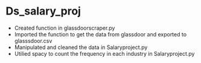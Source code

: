 # Ds_salary_proj
* Created function in glassdoorscraper.py 
* Imported the function to get the data from glassdoor and exported to glasssdoor.csv
* Manipulated and cleaned the data in Salaryproject.py
* Utilied spacy to count the frequency in each industry in Salaryproject.py
